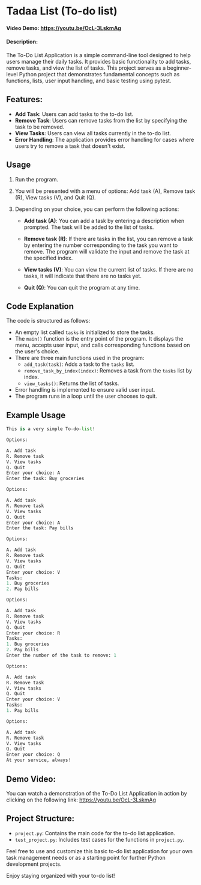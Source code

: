 # Tadaa List (To-do list)

#### Video Demo: https://youtu.be/OcL-3LskmAg

#### Description:
The To-Do List Application is a simple command-line tool designed to help users manage their daily tasks. It provides basic functionality to add tasks, remove tasks, and view the list of tasks. This project serves as a beginner-level Python project that demonstrates fundamental concepts such as functions, lists, user input handling, and basic testing using pytest.

## Features:
- **Add Task**: Users can add tasks to the to-do list.
- **Remove Task**: Users can remove tasks from the list by specifying the task to be removed.
- **View Tasks**: Users can view all tasks currently in the to-do list.
- **Error Handling**: The application provides error handling for cases where users try to remove a task that doesn't exist.

## Usage

1. Run the program.
2. You will be presented with a menu of options: Add task (A), Remove task (R), View tasks (V), and Quit (Q).
3. Depending on your choice, you can perform the following actions:

    - **Add task (A)**: You can add a task by entering a description when prompted. The task will be added to the list of tasks.

    - **Remove task (R)**: If there are tasks in the list, you can remove a task by entering the number corresponding to the task you want to remove. The program will validate the input and remove the task at the specified index.

    - **View tasks (V)**: You can view the current list of tasks. If there are no tasks, it will indicate that there are no tasks yet.

    - **Quit (Q)**: You can quit the program at any time.

## Code Explanation

The code is structured as follows:

- An empty list called `tasks` is initialized to store the tasks.
- The `main()` function is the entry point of the program. It displays the menu, accepts user input, and calls corresponding functions based on the user's choice.
- There are three main functions used in the program:
    - `add_task(task)`: Adds a task to the `tasks` list.
    - `remove_task_by_index(index)`: Removes a task from the `tasks` list by index.
    - `view_tasks()`: Returns the list of tasks.
- Error handling is implemented to ensure valid user input.
- The program runs in a loop until the user chooses to quit.

## Example Usage

```python
This is a very simple To-do-list!

Options:

A. Add task
R. Remove task
V. View tasks
Q. Quit
Enter your choice: A
Enter the task: Buy groceries

Options:

A. Add task
R. Remove task
V. View tasks
Q. Quit
Enter your choice: A
Enter the task: Pay bills

Options:

A. Add task
R. Remove task
V. View tasks
Q. Quit
Enter your choice: V
Tasks:
1. Buy groceries
2. Pay bills

Options:

A. Add task
R. Remove task
V. View tasks
Q. Quit
Enter your choice: R
Tasks:
1. Buy groceries
2. Pay bills
Enter the number of the task to remove: 1

Options:

A. Add task
R. Remove task
V. View tasks
Q. Quit
Enter your choice: V
Tasks:
1. Pay bills

Options:

A. Add task
R. Remove task
V. View tasks
Q. Quit
Enter your choice: Q
At your service, always!
```

## Demo Video:
You can watch a demonstration of the To-Do List Application in action by clicking on the following link: https://youtu.be/OcL-3LskmAg

## Project Structure:
- `project.py`: Contains the main code for the to-do list application.
- `test_project.py`: Includes test cases for the functions in `project.py`.

Feel free to use and customize this basic to-do list application for your own task management needs or as a starting point for further Python development projects.

Enjoy staying organized with your to-do list!







